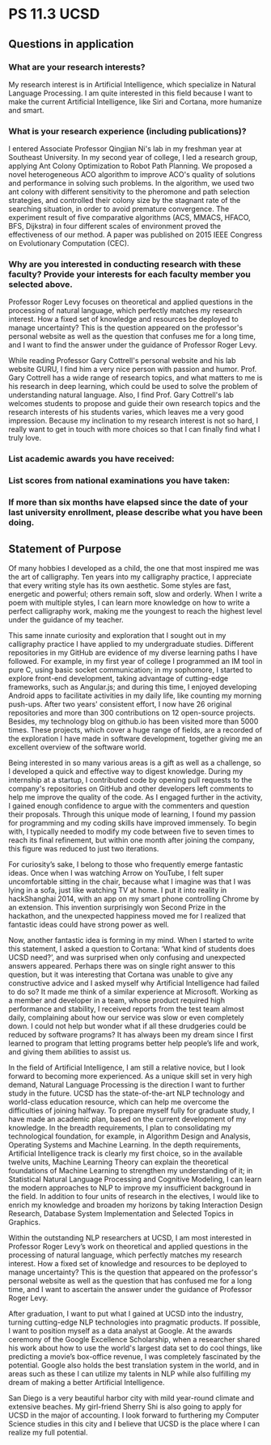 # PS 11.3 UCSD

## Questions in application

### What are your research interests?

My research interest is in Artificial Intelligence, which specialize in Natural Language Processing. I am quite interested in this field because I want to make the current Artificial Intelligence, like Siri and Cortana, more humanize and smart.

### What is your research experience (including publications)?

I entered Associate Professor Qingjian Ni's lab in my freshman year at Southeast University. In my second year of college, I led a research group, applying Ant Colony Optimization to Robot Path Planning. We proposed a novel heterogeneous ACO algorithm to improve ACO's quality of solutions and performance in solving such problems. In the algorithm, we used two ant colony with different sensitivity to the pheromone and path selection strategies, and controlled their colony size by the stagnant rate of the searching situation, in order to avoid premature convergence. The experiment result of five comparative algorithms (ACS, MMACS, HFACO, BFS, Dijkstra) in four different scales of environment proved the effectiveness of our method. A paper was published on 2015 IEEE Congress on Evolutionary Computation (CEC).

### Why are you interested in conducting research with these faculty? Provide your interests for each faculty member you selected above.

Professor Roger Levy focuses on theoretical and applied questions in the processing of natural language, which perfectly matches my research interest. How a fixed set of knowledge and resources be deployed to manage uncertainty?  This is the question appeared on the professor's personal website as well as the question that confuses me for a long time, and I want to find the answer under the guidance of Professor Roger Levy.

While reading Professor Gary Cottrell's personal website and his lab website GURU, I find him a very nice person with passion and humor. Prof. Gary Cottrell has a wide range of research topics, and what matters to me is his research in deep learning, which could be used to solve the problem of understanding natural language. Also, I find Prof. Gary Cottrell's lab welcomes students to propose and guide their own research topics and the research interests of his students varies, which leaves me a very good impression. Because my inclination to my research interest is not so hard, I really want to get in touch with more choices so that I can finally find what I truly love.

### List academic awards you have received:

### List scores from national examinations you have taken:

### If more than six months have elapsed since the date of your last university enrollment, please describe what you have been doing.

## Statement of Purpose

Of many hobbies I developed as a child, the one that most inspired me was the art of calligraphy. Ten years into my calligraphy practice, I appreciate that every writing style has its own aesthetic. Some styles are fast, energetic and powerful; others remain soft, slow and orderly. When I write a poem with multiple styles, I can learn more knowledge on how to write a perfect calligraphy work, making me the youngest to reach the highest level under the guidance of my teacher.

This same innate curiosity and exploration that I sought out in my calligraphy practice I have applied to my undergraduate studies. Different repositories in my GitHub are evidence of my diverse learning paths I have followed. For example, in my first year of college I programmed an IM tool in pure C, using basic socket communication; in my sophomore, I started to explore front-end development, taking advantage of cutting-edge frameworks, such as Angular.js; and during this time, I enjoyed developing Android apps to facilitate activities in my daily life, like counting my morning push-ups. After two years' consistent effort, I now have 26 original repositories and more than 300 contributions on 12 open-source projects. Besides, my technology blog on github.io has been visited more than 5000 times. These projects, which cover a huge range of fields, are a recorded of the exploration I have made in software development, together giving me an excellent overview of the software world.

Being interested in so many various areas is a gift as well as a challenge, so I developed a quick and effective way to digest knowledge. During my internship at a startup, I contributed code by opening pull requests to the company's repositories on GitHub and other developers left comments to help me improve the quality of the code. As I engaged further in the activity, I gained enough confidence to argue with the commenters and question their proposals. Through this unique mode of learning, I found my passion for programming and my coding skills have improved immensely. To begin with, I typically needed to modify my code between five to seven times to reach its final refinement, but within one month after joining the company, this figure was reduced to just two iterations.

For curiosity’s sake, I belong to those who frequently emerge fantastic ideas. Once when I was watching Arrow on YouTube, I felt super uncomfortable sitting in the chair, because what I imagine was that I was lying in a sofa, just like watching TV at home. I put it into reality in hackShanghai 2014, with an app on my smart phone controlling Chrome by an extension. This invention surprisingly won Second Prize in the hackathon, and the unexpected happiness moved me for I realized that fantastic ideas could have strong power as well.

Now, another fantastic idea is forming in my mind. When I started to write this statement, I asked a question to Cortana: ‘What kind of students does UCSD need?’, and was surprised when only confusing and unexpected answers appeared. Perhaps there was on single right answer to this question, but it was interesting that Cortana was unable to give any constructive advice and I asked myself why Artificial Intelligence had failed to do so? It made me think of a similar experience at Microsoft. Working as a member and developer in a team, whose product required high performance and stability, I received reports from the test team almost daily, complaining about how our service was slow or even completely down. I could not help but wonder what if all these drudgeries could be reduced by software programs? It has always been my dream since I first learned to program that letting programs better help people’s life and work, and giving them abilities to assist us.

In the field of Artificial Intelligence, I am still a relative novice, but I look forward to becoming more experienced. As a unique skill set in very high demand, Natural Language Processing is the direction I want to further study in the future. UCSD has the state-of-the-art NLP technology and world-class education resource, which can help me overcome the difficulties of joining halfway. To prepare myself fully for graduate study, I have made an academic plan, based on the current development of my knowledge. In the breadth requirements, I plan to consolidating my technological foundation, for example, in Algorithm Design and Analysis, Operating Systems and Machine Learning. In the depth requirements, Artificial Intelligence track is clearly my first choice, so in the available twelve units, Machine Learning Theory can explain the theoretical foundations of Machine Learning to strengthen my understanding of it; in Statistical Natural Language Processing and Cognitive Modeling, I can learn the modern approaches to NLP to improve my insufficient background in the field. In addition to four units of research in the electives, I would like to enrich my knowledge and broaden my horizons by taking Interaction Design Research, Database System Implementation and Selected Topics in Graphics.

Within the outstanding NLP researchers at UCSD, I am most interested in Professor Roger Levy’s work on theoretical and applied questions in the processing of natural language, which perfectly matches my research interest. How a fixed set of knowledge and resources to be deployed to manage uncertainty? This is the question that appeared on the professor's personal website as well as the question that has confused me for a long time, and I want to ascertain the answer under the guidance of Professor Roger Levy.

After graduation, I want to put what I gained at UCSD into the industry, turning cutting-edge NLP technologies into pragmatic products. If possible, I want to position myself as a data analyst at Google. At the awards ceremony of the Google Excellence Scholarship, when a researcher shared his work about how to use the world's largest data set to do cool things, like predicting a movie’s box-office revenue, I was completely fascinated by the potential. Google also holds the best translation system in the world, and in areas such as these I can utilize my talents in NLP while also fulfilling my dream of making a better Artificial Intelligence.

San Diego is a very beautiful harbor city with mild year-round climate and extensive beaches. My girl-friend Sherry Shi is also going to apply for UCSD in the major of accounting. I look forward to furthering my Computer Science studies in this city and I believe that UCSD is the place where I can realize my full potential.
